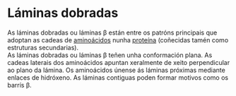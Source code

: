 # Láminas dobradas
As láminas dobradas ou láminas β están entre os patróns principais que adoptan as cadeas de [aminoácidos](lexicon-aminoacid) nunha [proteína](lexicon-protein) (coñecidas tamén como estruturas secundarias).  
As láminas dobradas ou láminas β teñen unha conformación plana. As cadeas laterais dos aminoácidos apuntan xeralmente de xeito perpendicular ao plano da lámina. Os aminoácidos únense ás láminas próximas mediante enlaces de hidróxeno. As láminas contiguas poden formar motivos como os barrís β.
